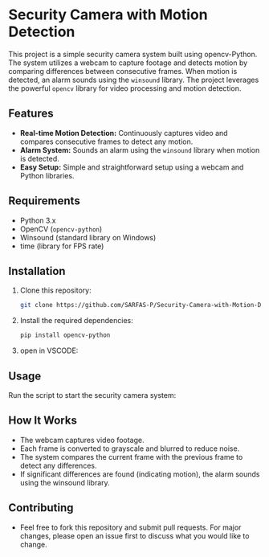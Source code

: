 # Security Camera with Motion Detection

This project is a simple security camera system built using opencv-Python. The system utilizes a webcam to capture footage and detects motion by comparing differences between consecutive frames. When motion is detected, an alarm sounds using the `winsound` library. The project leverages the powerful `opencv` library for video processing and motion detection.

## Features

- **Real-time Motion Detection:** Continuously captures video and compares consecutive frames to detect any motion.
- **Alarm System:** Sounds an alarm using the `winsound` library when motion is detected.
- **Easy Setup:** Simple and straightforward setup using a webcam and Python libraries.

## Requirements

- Python 3.x
- OpenCV (`opencv-python`)
- Winsound (standard library on Windows)
- time (library for FPS rate)

## Installation

1. Clone this repository:
    ```bash
    git clone https://github.com/SARFAS-P/Security-Camera-with-Motion-Detection.git
    ```

2. Install the required dependencies:
    ```bash
    pip install opencv-python
    ```
3. open in VSCODE:
    

## Usage

Run the script to start the security camera system:

How It Works
------------

- The webcam captures video footage.
- Each frame is converted to grayscale and blurred to reduce noise.
- The system compares the current frame with the previous frame to detect any differences.
- If significant differences are found (indicating motion), the alarm sounds using the winsound library.

Contributing
----------

- Feel free to fork this repository and submit pull requests. For major changes, please open an issue first to discuss what you would like to change.

